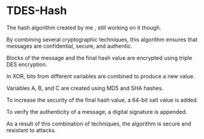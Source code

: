 # TDES-Hash
The hash algorithm created by me , still working on it though.

By combining several cryptographic techniques, this algorithm ensures that messages are confidential, secure, and authentic.

Blocks of the message and the final hash value are encrypted using triple DES encryption.

In XOR, bits from different variables are combined to produce a new value.

Variables A, B, and C are created using MD5 and SHA hashes.

To increase the security of the final hash value, a 64-bit salt value is added.

To verify the authenticity of a message, a digital signature is appended.

As a result of this combination of techniques, the algorithm is secure and resistant to attacks.
